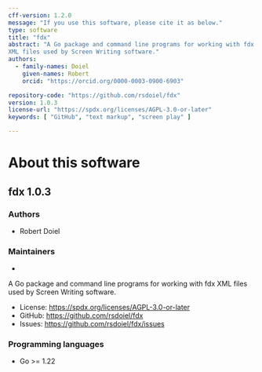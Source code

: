 ```yaml
---
cff-version: 1.2.0
message: "If you use this software, please cite it as below."
type: software
title: "fdx"
abstract: "A Go package and command line programs for working with fdx
XML files used by Screen Writing software."
authors:
  - family-names: Doiel
    given-names: Robert
    orcid: "https://orcid.org/0000-0003-0900-6903"

repository-code: "https://github.com/rsdoiel/fdx"
version: 1.0.3
license-url: "https://spdx.org/licenses/AGPL-3.0-or-later"
keywords: [ "GitHub", "text markup", "screen play" ]

---
```


About this software
===================

## fdx 1.0.3

### Authors

- Robert Doiel


### Maintainers

-  

A Go package and command line programs for working with fdx XML files
used by Screen Writing software.

- License: <https://spdx.org/licenses/AGPL-3.0-or-later>
- GitHub: <https://github.com/rsdoiel/fdx>
- Issues: <https://github.com/rsdoiel/fdx/issues>


### Programming languages

- Go &gt;= 1.22


